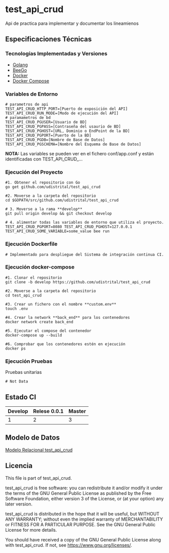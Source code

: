 # test_api_crud

Api de practica para implementar y documentar los lineamienos

## Especificaciones Técnicas

### Tecnologías Implementadas y Versiones
* [Golang](https://github.com/udistrital/introduccion_oas/blob/master/instalacion_de_herramientas/golang.md)
* [BeeGo](https://github.com/udistrital/introduccion_oas/blob/master/instalacion_de_herramientas/beego.md)
* [Docker](https://docs.docker.com/engine/install/ubuntu/)
* [Docker Compose](https://docs.docker.com/compose/)

### Variables de Entorno
```shell
# parametros de api
TEST_API_CRUD_HTTP_PORT=[Puerto de exposición del API]
TEST_API_CRUD_RUN_MODE=[Modo de ejecución del API]
# paramametros de bd
TEST_API_CRUD_PGUSER=[Usuario de BD]
TEST_API_CRUD_PGPASS=[Contraseña del usaurio de BD]
TEST_API_CRUD_PGHOST=[URL, Dominio o EndPoint de la BD]
TEST_API_CRUD_PGPORT=[Puerto de la BD]
TEST_API_CRUD_PGDB=[Nombre de Base de Datos]
TEST_API_CRUD_PGSCHEMA=[Nombre del Esquema de Base de Datos]
```
**NOTA:** Las variables se pueden ver en el fichero conf/app.conf y están identificadas con TEST_API_CRUD_...


### Ejecución del Proyecto
```shell
#1. Obtener el repositorio con Go
go get github.com/udistrital/test_api_crud

#2. Moverse a la carpeta del repositorio
cd $GOPATH/src/github.com/udistrital/test_api_crud

# 3. Moverse a la rama **develop**
git pull origin develop && git checkout develop

# 4. alimentar todas las variables de entorno que utiliza el proyecto.
TEST_API_CRUD_PGPORT=8080 TEST_API_CRUD_PGHOST=127.0.0.1 TEST_API_CRUD_SOME_VARIABLE=some_value bee run
```

### Ejecución Dockerfile
```shell
# Implementado para despliegue del Sistema de integración continua CI.
```

### Ejecución docker-compose
```shell
#1. Clonar el repositorio
git clone -b develop https://github.com/udistrital/test_api_crud

#2. Moverse a la carpeta del repositorio
cd test_api_crud

#3. Crear un fichero con el nombre **custom.env**
touch .env

#4. Crear la network **back_end** para los contenedores
docker network create back_end

#5. Ejecutar el compose del contenedor
docker-compose up --build

#6. Comprobar que los contenedores estén en ejecución
docker ps
```
### Ejecución Pruebas

Pruebas unitarias
```shell
# Not Data
```
## Estado CI

| Develop | Relese 0.0.1 | Master |
| -- | -- | -- |
| 1 | 2 | 3 |

## Modelo de Datos

[Modelo Relacional test_api_crud]()


## Licencia

This file is part of test_api_crud.

test_api_crud is free software: you can redistribute it and/or modify it under the terms of the GNU General Public License as published by the Free Software Foundation, either version 3 of the License, or (at your option) any later version.

test_api_crud is distributed in the hope that it will be useful, but WITHOUT ANY WARRANTY; without even the implied warranty of MERCHANTABILITY or FITNESS FOR A PARTICULAR PURPOSE. See the GNU General Public License for more details.

You should have received a copy of the GNU General Public License along with test_api_crud. If not, see https://www.gnu.org/licenses/.
